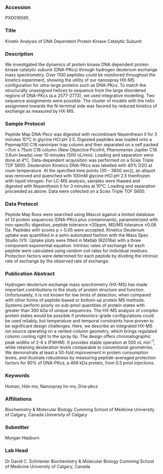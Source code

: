### Accession
PXD016595

### Title
Kinetic Analysis of DNA Dependent Protein Kinase Catalytic Subunit

### Description
We investigated the dynamics of  protein kinase DNA dependent protein kinase catalytic subunit (DNA-PKcs) through hydrogen deuterium exchange mass spectrometry. Over 1100 peptides could be monitored throughout the kinetics experiment, showing the utility of our nanospray HX-MS configuration for ultra-large proteins such as DNA-PKcs. To match the structurally unassigned helices to sequence from the large disordered regions of DNA-PKcs (a.a 2577-2773), we used integrative modelling. Two sequence assignments were possible. The cluster of models with the helix assignment towards the N-terminal side was favored by reduced kinetics of exchange as measured by HX-MS.

### Sample Protocol
Peptide Map DNA-Pkcs was digested with recombinant Nepenthesin II for 3 minutes 10°C in glycine HCl pH 2.5. Digested peptides was loaded onto a Pepmap100 C18 nanoviper trap column and then separated on a self packed ~7cm x 75um C18 column (New Objective Picofrit, Phenomenex Jupiter C18 3.6um beads) over 10 minutes (500 nL/min).  Loading and separation were done at 4°C. Data-dependent acquisition was performed on a Sciex Triple TOF 5600.   Deuteration Kinetics DNA-PKcs was labelled with 40% D2O at room temperature. At the specified time points (30 – 3600 sec)), an aliquot was removed and quenched with 100mM glycine-HCl pH 2.5 thenfrozen with liquid nitrogen. For LC-MS analysis, samples were thawed and digested with Nepenthesin II for 3 minutes at 10°C. Loading and separation proceeded as above. Data were collected on a Sciex Triple TOF 5600.

### Data Protocol
Peptide Map Runs were searched using Mascot against a limited database of 13 protein sequences (DNA-PKcs plus contaminants), parameterized with non-specific digestion, peptide tolerance ±20ppm, MS/MS tolerance ±0.06 Da.  Peptides with scores p < 0.05 were accepted.    Kinetics Deuterium uptake was quantified in a semi-automated fashion with the Mass Spec Studio (V1). Uptake plots were fitted in Matlab (R2016a) with a three component exponential equation. Intrinsic rates of exchange for each peptide were calculated using random coil rates for individual residues. Protection factors were determined for each peptide by dividing the intrinsic rate of exchange by the observed rate of exchange.

### Publication Abstract
Hydrogen-deuterium exchange mass spectrometry (HX-MS) has made important contributions to the study of protein structure and function. Unfortunately, it is not known for low limits of detection, when compared with other forms of peptide-based or bottom-up protein MS methods. Systems perform poorly on sub-pmol quantities of protein states with greater than 300 kDa of unique sequences. The HX-MS analysis of complex protein states would be possible if proteomics-grade configurations could be used reliably, but temperature and temporal constraints have proven to be significant design challenges. Here, we describe an integrated HX-MS ion source operating on a vented-column geometry, which brings regulated column cooling right to the spray tip. The design offers chromatographic peak widths of 2-6 s (FWHM). It provides stable operation at 500 nL min<sup>-1</sup>, while retaining deuteration levels comparable to conventional geometries. We demonstrate at least a 50-fold improvement in protein consumption levels, and illustrate robustness by measuring peptide-averaged protection factors for 90% of DNA-PKcs, a 469 kDa protein, from 0.5 pmol injections.

### Keywords
Human, Hdx-ms, Nanospray hx-ms, Dna-pkcs

### Affiliations
Biochemistry & Molecular Biology Cumming School of Medicine University of Calgary, Canada
University of Calgary

### Submitter
Morgan Hepburn

### Lab Head
Dr David C. Schriemer
Biochemistry & Molecular Biology Cumming School of Medicine University of Calgary, Canada


